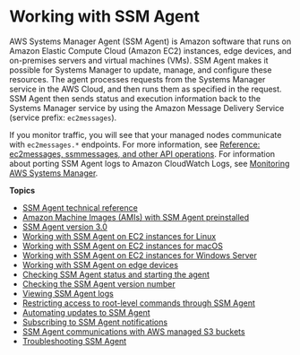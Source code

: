 # Working with SSM Agent<a name="ssm-agent"></a>

AWS Systems Manager Agent \(SSM Agent\) is Amazon software that runs on Amazon Elastic Compute Cloud \(Amazon EC2\) instances, edge devices, and on\-premises servers and virtual machines \(VMs\)\. SSM Agent makes it possible for Systems Manager to update, manage, and configure these resources\. The agent processes requests from the Systems Manager service in the AWS Cloud, and then runs them as specified in the request\. SSM Agent then sends status and execution information back to the Systems Manager service by using the Amazon Message Delivery Service \(service prefix: `ec2messages`\)\.

If you monitor traffic, you will see that your managed nodes communicate with `ec2messages.*` endpoints\. For more information, see [Reference: ec2messages, ssmmessages, and other API operations](systems-manager-setting-up-messageAPIs.md)\. For information about porting SSM Agent logs to Amazon CloudWatch Logs, see [Monitoring AWS Systems Manager](monitoring.md)\.

**Topics**
+ [SSM Agent technical reference](ssm-agent-technical-details.md)
+ [Amazon Machine Images \(AMIs\) with SSM Agent preinstalled](ami-preinstalled-agent.md)
+ [SSM Agent version 3\.0](ssm-agent-v3.md)
+ [Working with SSM Agent on EC2 instances for Linux](sysman-install-ssm-agent.md)
+ [Working with SSM Agent on EC2 instances for macOS](install-ssm-agent-macos.md)
+ [Working with SSM Agent on EC2 instances for Windows Server](sysman-install-ssm-win.md)
+ [Working with SSM Agent on edge devices](install-ssm-agent-edge-devices.md)
+ [Checking SSM Agent status and starting the agent](ssm-agent-status-and-restart.md)
+ [Checking the SSM Agent version number](ssm-agent-get-version.md)
+ [Viewing SSM Agent logs](sysman-agent-logs.md)
+ [Restricting access to root\-level commands through SSM Agent](ssm-agent-restrict-root-level-commands.md)
+ [Automating updates to SSM Agent](ssm-agent-automatic-updates.md)
+ [Subscribing to SSM Agent notifications](ssm-agent-subscribe-notifications.md)
+ [SSM Agent communications with AWS managed S3 buckets](ssm-agent-minimum-s3-permissions.md)
+ [Troubleshooting SSM Agent](troubleshooting-ssm-agent.md)